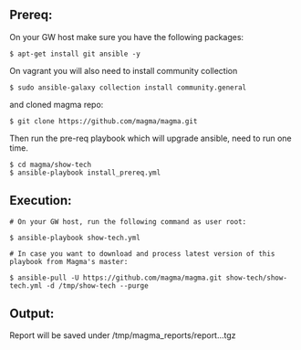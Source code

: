 ## Prereq:

On your GW host make sure you have the following packages:
```
$ apt-get install git ansible -y
```

On vagrant you will also need to install community collection
```
$ sudo ansible-galaxy collection install community.general
```

and cloned magma repo:
```
$ git clone https://github.com/magma/magma.git
```


Then run the pre-req playbook which will upgrade ansible, need to run one time.

```
$ cd magma/show-tech
$ ansible-playbook install_prereq.yml
```

## Execution:

```
# On your GW host, run the following command as user root:

$ ansible-playbook show-tech.yml

# In case you want to download and process latest version of this playbook from Magma's master:

$ ansible-pull -U https://github.com/magma/magma.git show-tech/show-tech.yml -d /tmp/show-tech --purge
```

## Output:

Report will be saved under /tmp/magma_reports/report.<HOSTNAME>.<DATE>.tgz

